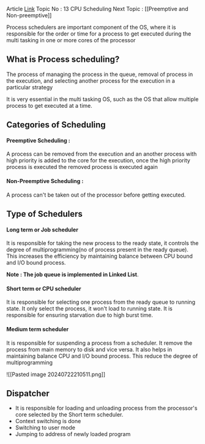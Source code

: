 Article [Link](https://www.geeksforgeeks.org/process-schedulers-in-operating-system/)
Topic No : 13 CPU Scheduling
Next Topic : [[Preemptive and Non-preemptive]]

Process schedulers are important component of the OS, where it is responsible for the order or time for a process to get executed during the multi tasking in one or more cores of the processor

## What is Process scheduling?

The process of managing the process in the queue, removal of process in the execution, and selecting another process for the execution in a particular strategy

It is very essential in the multi tasking OS, such as the OS that allow multiple process to get executed at a time.

## Categories of Scheduling 

#### Preemptive Scheduling :

A process can be removed from the execution and an another process with high priority is added to the core for the execution, once the high priority process is executed the removed process is executed again
#### Non-Preemptive Scheduling :

A process can't be taken out of the processor before getting executed.

## Type of Schedulers 

#### Long term or Job scheduler
It is responsible for taking the new process to the ready state, it controls the degree of multiprogramming(no of process present in the ready queue). This increases the efficiency by maintaining balance between CPU bound and I/O bound process. 

**Note : The job queue is implemented in Linked List**.
#### Short term or CPU scheduler 
It is responsible for selecting one process from the ready queue to running state. It only select the process, it won't load to running state. It is responsible for ensuring starvation due to high burst time.
#### Medium term scheduler
It is responsible for suspending a process from a scheduler. It remove the process from main memory to disk and vice versa. It also helps in maintaining balance CPU and I/O bound process. This reduce the degree of multiprogramming 

![[Pasted image 20240722210511.png]]
## Dispatcher 
- It is responsible for loading and unloading process from the processor's core selected by the Short term scheduler. 
- Context switching is done
- Switching to user mode
- Jumping to address of newly loaded program

